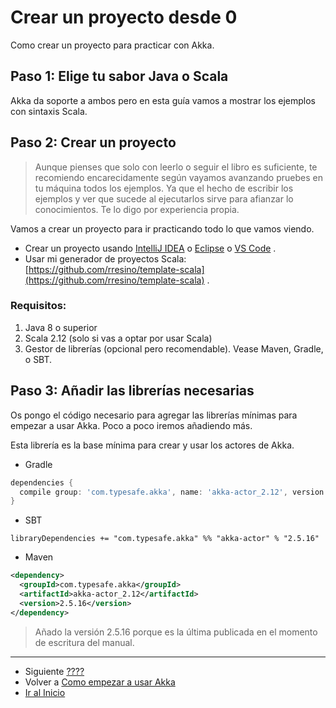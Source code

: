 # Crear un proyecto desde 0

Como crear un proyecto para practicar con Akka.

## Paso 1: Elige tu sabor Java o Scala

Akka da soporte a ambos pero en esta guía vamos a mostrar los ejemplos con sintaxis Scala.

## Paso 2: Crear un proyecto

> Aunque pienses que solo con leerlo o seguir el libro es suficiente, te recomiendo encarecidamente según vayamos avanzando pruebes en tu máquina todos los ejemplos. Ya que el hecho de escribir los ejemplos y ver que sucede al ejecutarlos sirve para afianzar lo conocimientos. Te lo digo por experiencia propia.
  
Vamos a crear un proyecto para ir practicando todo lo que vamos viendo. 
- Crear un proyecto usando [IntelliJ IDEA](https://www.jetbrains.com/idea/) o [Eclipse](https://www.eclipse.org/) o [VS Code](https://code.visualstudio.com/) .
- Usar mi generador de proyectos Scala: [https://github.com/rresino/template-scala​](https://github.com/rresino/template-scala​) .

### Requisitos:
1. Java 8 o superior
2. Scala 2.12 (solo si vas a optar por usar Scala)
3. Gestor de librerías (opcional pero recomendable). Vease Maven, Gradle, o SBT.

## Paso 3: Añadir las librerías necesarias
Os pongo el código necesario para agregar las librerías mínimas para empezar a usar Akka. Poco a poco iremos añadiendo más.

Esta librería es la base mínima para crear y usar los actores de Akka.

- Gradle

```groovy
dependencies {
  compile group: 'com.typesafe.akka', name: 'akka-actor_2.12', version: '2.5.16'
}
```

- SBT

```
libraryDependencies += "com.typesafe.akka" %% "akka-actor" % "2.5.16"
```

- Maven

```xml
<dependency>
  <groupId>com.typesafe.akka</groupId>
  <artifactId>akka-actor_2.12</artifactId>
  <version>2.5.16</version>
</dependency>
```

> Añado la versión 2.5.16 porque es la última publicada en el momento de escritura del manual.

---

- Siguiente [????](./03_???.md)
- Volver a [Como empezar a usar Akka](./book/01_how_to_begin.md)
- [Ir al Inicio](../README.md) 
